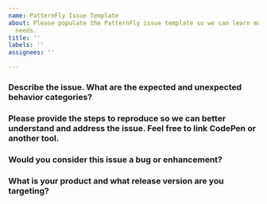 ```yaml
---
name: PatternFly Issue Template
about: Please populate the PatternFly issue template so we can learn more about your
  needs.
title: ''
labels: ''
assignees: ''

---
```


### Describe the issue. What are the expected and unexpected behavior categories?

### Please provide the steps to reproduce so we can better understand and address the issue. Feel free to link CodePen or another tool.

### Would you consider this issue a bug or enhancement?

### What is your product and what release version are you targeting?
